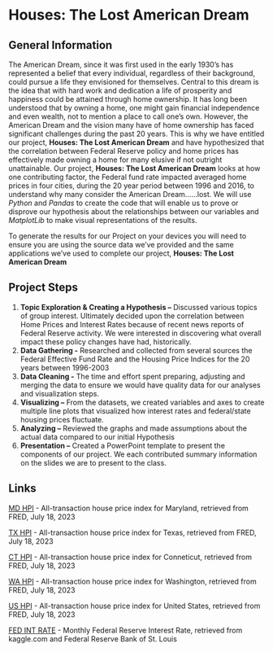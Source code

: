 # Houses:  The Lost American Dream
## General Information
The American Dream, since it was first used in the early 1930’s has represented a belief that every individual, regardless of their background, could pursue a life they envisioned for themselves.  Central to this dream is the idea that with hard work and dedication a life of prosperity and happiness could be attained through home ownership.  It has long been understood that by owning a home, one might gain financial independence and even wealth, not to mention a place to call one’s own.
However, the American Dream and the vision many have of home ownership has faced significant challenges during the past 20 years.  This is why we have entitled our project, **Houses:  The Lost American Dream** and have hypothesized that the correlation between  Federal Reserve policy and home prices has effectively made owning a home for many elusive if not outright unattainable.
Our project, **Houses:  The Lost American Dream** looks at how one contributing factor, the Federal fund rate impacted averaged home prices in four cities, during the 20 year period between 1996 and 2016, to understand why many consider the American Dream……lost.
We will use *Python* and *Pandas* to create the code that will enable us to prove or disprove our hypothesis about the relationships between our variables and *MatplotLib* to make visual representations of the results.

To generate the results for our Project on your devices you will need to ensure you are using the source data we’ve provided and the same applications we’ve used to complete our project, **Houses:  The Lost American Dream**

## Project Steps
1. **Topic Exploration & Creating a Hypothesis –** Discussed various topics of group interest.  Ultimately decided upon the correlation between Home Prices and Interest Rates because of recent news reports of Federal Reserve activity.  We were interested in discovering what overall impact these policy changes have had, historically.
2. **Data Gathering -** Researched and collected from several sources the Federal Effective Fund Rate and the Housing Price Indices for the 20 years between 1996-2003
3. **Data Cleaning -** The time and effort spent preparing, adjusting and merging the data to ensure we would have quality data for our analyses and visualization steps.
4. **Visualizing –** From the datasets, we created variables and axes to create multiple line plots that visualized how interest rates and federal/state housing prices fluctuate.
5. **Analyzing –** Reviewed the graphs and made assumptions about the actual data compared to our initial Hypothesis
6.	**Presentation –** Created a PowerPoint template to present the components of our project.  We each contributed summary information on the slides we are to present to the class.

## Links
[MD HPI](https://fred.stlouisfed.org/series/MDSTHPI) - All-transaction house price index for Maryland, retrieved from FRED, July 18, 2023

[TX HPI](https://fred.stlouisfed.org/series/TXSTHPI#0) - All-transaction house price index for Texas, retrieved from FRED, July 18, 2023

[CT HPI](https://fred.stlouisfed.org/series/CTSTHPI) - All-transaction house price index for Conneticut, retrieved from FRED, July 18, 2023

[WA HPI](https://fred.stlouisfed.org/series/WASTHPI) - All-transaction house price index for Washington, retrieved from FRED, July 18, 2023

[US HPI](https://fred.stlouisfed.org/series/USSTHPI) - All-transaction house price index for United States, retrieved from FRED, July 18, 2023

[FED INT RATE](https://www.kaggle.com/datasets/federalreserve/interest-rates) - Monthly Federal Reserve Interest Rate, retrieved from kaggle.com and Federal Reserve Bank of St. Louis

